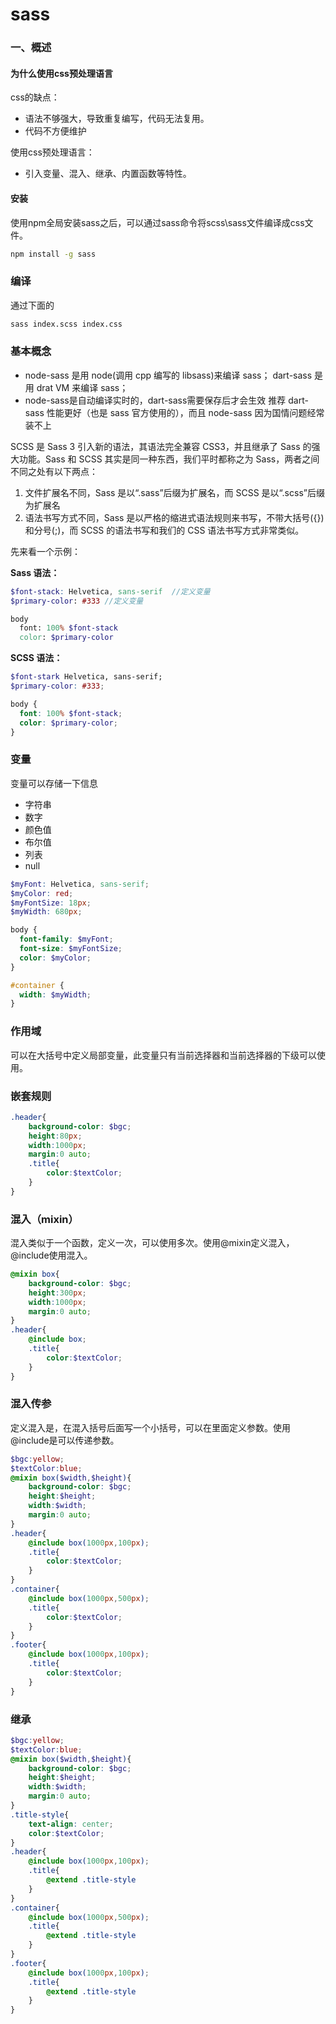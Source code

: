 # sass

### 一、概述

#### 为什么使用css预处理语言

css的缺点：

* 语法不够强大，导致重复编写，代码无法复用。
* 代码不方便维护

使用css预处理语言：

* 引入变量、混入、继承、内置函数等特性。

#### 安装

使用npm全局安装sass之后，可以通过sass命令将scss\sass文件编译成css文件。

``` bash
npm install -g sass
```

### 编译

通过下面的

``` bash
sass index.scss index.css
```

### 基本概念

- node-sass 是用 node(调用 cpp 编写的 libsass)来编译 sass；
  dart-sass 是用 drat VM 来编译 sass；
- node-sass是自动编译实时的，dart-sass需要保存后才会生效
  推荐 dart-sass 性能更好（也是 sass 官方使用的），而且 node-sass 因为国情问题经常装不上

SCSS 是 Sass 3 引入新的语法，其语法完全兼容 CSS3，并且继承了 Sass 的强大功能。Sass 和 SCSS 其实是同一种东西，我们平时都称之为 Sass，两者之间不同之处有以下两点：

1. 文件扩展名不同，Sass 是以“.sass”后缀为扩展名，而 SCSS 是以“.scss”后缀为扩展名
2. 语法书写方式不同，Sass 是以严格的缩进式语法规则来书写，不带大括号({})和分号(;)，而 SCSS 的语法书写和我们的 CSS 语法书写方式非常类似。

先来看一个示例：

**Sass 语法：**

```scss
$font-stack: Helvetica, sans-serif  //定义变量
$primary-color: #333 //定义变量

body
  font: 100% $font-stack
  color: $primary-color
```

**SCSS 语法：**

```scss
$font-stark Helvetica, sans-serif;
$primary-color: #333;

body {
  font: 100% $font-stack;
  color: $primary-color;
}
```




### 变量

变量可以存储一下信息

* 字符串
* 数字
* 颜色值
* 布尔值
* 列表
* null

``` scss
$myFont: Helvetica, sans-serif;
$myColor: red;
$myFontSize: 18px;
$myWidth: 680px;

body {
  font-family: $myFont;
  font-size: $myFontSize;
  color: $myColor;
}

#container {
  width: $myWidth;
}
```

### 作用域

可以在大括号中定义局部变量，此变量只有当前选择器和当前选择器的下级可以使用。

### 嵌套规则

``` scss
.header{
    background-color: $bgc;
    height:80px;
    width:1000px;
    margin:0 auto;
    .title{
        color:$textColor;
    }
}
```



### 混入（mixin）

混入类似于一个函数，定义一次，可以使用多次。使用@mixin定义混入，@include使用混入。

``` scss
@mixin box{
    background-color: $bgc;
    height:300px;
    width:1000px;
    margin:0 auto;
}
.header{
    @include box;
    .title{
        color:$textColor;
    }
}
```

### 混入传参

定义混入是，在混入括号后面写一个小括号，可以在里面定义参数。使用@include是可以传递参数。

``` scss
$bgc:yellow;
$textColor:blue;
@mixin box($width,$height){
    background-color: $bgc;
    height:$height;
    width:$width;
    margin:0 auto;
}
.header{
    @include box(1000px,100px);
    .title{
        color:$textColor;
    }
}
.container{
    @include box(1000px,500px);
    .title{
        color:$textColor;
    }
}
.footer{
    @include box(1000px,100px);
    .title{
        color:$textColor;
    }
}

```

### 继承

``` scss
$bgc:yellow;
$textColor:blue;
@mixin box($width,$height){
    background-color: $bgc;
    height:$height;
    width:$width;
    margin:0 auto;
}
.title-style{
    text-align: center;
    color:$textColor;
}
.header{
    @include box(1000px,100px);
    .title{
        @extend .title-style
    }
}
.container{
    @include box(1000px,500px);
    .title{
        @extend .title-style
    }
}
.footer{
    @include box(1000px,100px);
    .title{
        @extend .title-style
    }
}
```

